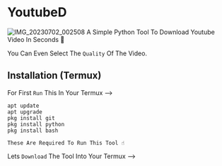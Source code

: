 # YoutubeD
![IMG_20230702_002508](https://github.com/TnYtCoder/YoutubeD/assets/115485810/20005828-630e-4e3e-9642-95ef3866a953)
A Simple Python Tool To Download Youtube Video In Seconds 👾

You Can Even Select The `Quality` Of The Video.

## Installation (Termux)

For First `Run` This In Your Termux -->

```
apt update
apt upgrade
pkg install git
pkg install python
pkg install bash
```

`These Are Required To Run This Tool ☝️`

Lets `Download` The Tool Into Your Termux -->

